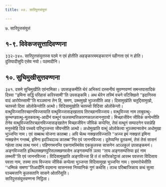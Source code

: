 ```yaml
---
title: ०७. सारिपुत्तसंयुत्तं

---
```

७. सारिपुत्तसंयुत्तं  


## १-९. विवेकजसुत्तादिवण्णना

३३२-३४०. सारिपुत्तसंयुत्तस्स पठमे न एवं होतीति अहङ्कारममङ्कारानं पहीनत्ता एवं न होति। दुतियादीसुपि एसेव नयो। पठमादीनि।  


## १०. सुचिमुखीसुत्तवण्णना

३४१. दसमे सुचिमुखीति एवंनामिका। उपसङ्कमीति थेरं अभिरूपं दस्सनीयं सुवण्णवण्णं समन्तपासादिकं दिस्वा ‘‘इमिना सद्धिं परिहासं करिस्सामी’’ति उपसङ्कमि। अथ थेरेन तस्मिं वचने पटिक्खित्ते ‘‘इदानिस्स वादं आरोपेस्सामी’’ति मञ्ञमाना तेन हि, समण, उब्भमुखो भुञ्जसीति आह। दिसामुखोति चतुद्दिसामुखो, चतस्सो दिसा ओलोकेन्तोति अत्थो। विदिसामुखोति चतस्सो विदिसा ओलोकेन्तो।  
वत्थुविज्जातिरच्छानविज्जायाति वत्थुविज्जासङ्खाताय तिरच्छानविज्जाय। वत्थुविज्जा नाम लाबुवत्थु-कुम्भण्डवत्थु-मूलकवत्थु-आदीनं वत्थूनं फलसम्पत्तिकारणकालजाननुपायो। मिच्छाजीवेन जीविकं कप्पेन्तीति तेनेव वत्थुविज्जातिरच्छानविज्जासङ्खातेन मिच्छाजीवेन जीविकं कप्पेन्ति, तेसं वत्थूनं सम्पादनेन पसन्नेहि मनुस्सेहि दिन्ने पच्चये परिभुञ्जन्ता जीवन्तीति अत्थो। अधोमुखाति वत्थुं ओलोकेत्वा भुञ्जमानवसेन अधोमुखा भुञ्जन्ति नाम। एवं सब्बत्थ योजना कातब्बा। अपि चेत्थ नक्खत्तविज्जाति ‘‘अज्ज इमं नक्खत्तं इमिना नक्खत्तेन गन्तब्बं, इमिना इदञ्चिदञ्च कातब्ब’’न्ति एवं जाननविज्जा। दूतेय्यन्ति दूतकम्मं, तेसं तेसं सासनं गहेत्वा तत्थ तत्थ गमनं। पहिणगमनन्ति एकगामस्मिंयेव एककुलस्स सासनेन अञ्ञकुलं उपसङ्कमनं। अङ्गविज्जाति इत्थिलक्खणपुरिसलक्खणवसेन अङ्गसम्पत्तिं ञत्वा ‘‘ताय अङ्गसम्पत्तिया इदं नाम लब्भती’’ति एवं जाननविज्जा। विदिसामुखाति अङ्गविज्जा हि तं तं सरीरकोट्ठासं आरब्भ पवत्तत्ता विदिसाय पवत्ता नाम, तस्मा ताय विज्जाय जीविकं कप्पेत्वा भुञ्जन्ता विदिसामुखा भुञ्जन्ति नाम। एवमारोचेसीति ‘‘धम्मिकं समणा’’तिआदीनि वदमाना सासनस्स निय्यानिकं गुणं कथेसि। तञ्च परिब्बाजिकाय कथं सुत्वा पञ्चमत्तानि कुलसतानि सासने ओतरिंसूति।  
सारिपुत्तसंयुत्तवण्णना निट्ठिता।  